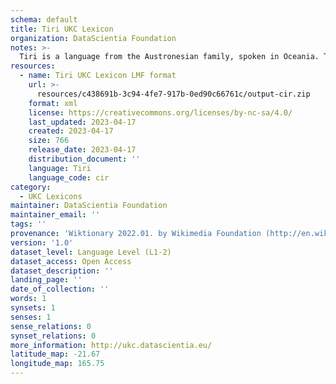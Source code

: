 ```yaml
---
schema: default
title: Tiri UKC Lexicon
organization: DataScientia Foundation
notes: >-
  Tiri is a language from the Austronesian family, spoken in Oceania. The UKC Lexicon of Tiri is represented as a lexico-semantic network. It consists of words, word senses, synsets, as well as sense-level and synset-level relationships.
resources:
  - name: Tiri UKC Lexicon LMF format
    url: >-
      resources/c438691b-3c94-4fe7-917b-0ed90c66761c/output-cir.zip
    format: xml
    license: https://creativecommons.org/licenses/by-nc-sa/4.0/
    last_updated: 2023-04-17
    created: 2023-04-17
    size: 766
    release_date: 2023-04-17
    distribution_document: ''
    language: Tiri
    language_code: cir
category:
  - UKC Lexicons
maintainer: DataScientia Foundation
maintainer_email: ''
tags: ''
provenance: 'Wiktionary 2022.01. by Wikimedia Foundation (http://en.wiktionary.org); Princeton WordNet 2.1 by Princeton University (https://wordnet.princeton.edu)'
version: '1.0'
dataset_level: Language Level (L1-2)
dataset_access: Open Access
dataset_description: ''
landing_page: ''
date_of_collection: ''
words: 1
synsets: 1
senses: 1
sense_relations: 0
synset_relations: 0
more_information: http://ukc.datascientia.eu/
latitude_map: -21.67
longitude_map: 165.75
---
```


